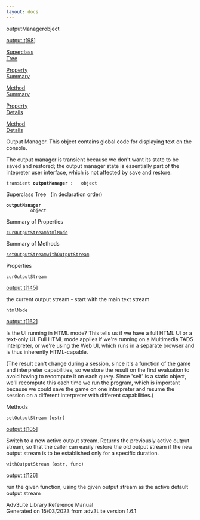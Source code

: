 ```yaml
---
layout: docs
---
```

<span class="title">outputManager</span><span class="type">object</span>

[output.t](../file/output.t.html)\[[98](../source/output.t.html#98)\]

[Superclass  
Tree](#_SuperClassTree_)

[Property  
Summary](#_PropSummary_)

[Method  
Summary](#_MethodSummary_)

[Property  
Details](#_Properties_)

[Method  
Details](#_Methods_)

<div class="fdesc">

Output Manager. This object contains global code for displaying text on
the console.

The output manager is transient because we don't want its state to be
saved and restored; the output manager state is essentially part of the
intepreter user interface, which is not affected by save and restore.

`transient `**`outputManager`**` :   object`

</div>

<span id="_SuperClassTree_"></span>

<div class="mjhd">

<span class="hdln">Superclass Tree</span>   (in declaration order)

</div>

**`outputManager`**  
`         object`  
<span id="_PropSummary_"></span>

<div class="mjhd">

<span class="hdln">Summary of Properties</span>  

</div>

[`curOutputStream`](#curOutputStream)[`htmlMode`](#htmlMode)

<span id="_MethodSummary_"></span>

<div class="mjhd">

<span class="hdln">Summary of Methods</span>  

</div>

[`setOutputStream`](#setOutputStream)[`withOutputStream`](#withOutputStream)

<span id="_Properties_"></span>

<div class="mjhd">

<span class="hdln">Properties</span>  

</div>

<span id="curOutputStream"></span>

`curOutputStream`

[output.t](../file/output.t.html)\[[145](../source/output.t.html#145)\]

<div class="desc">

the current output stream - start with the main text stream

</div>

<span id="htmlMode"></span>

`htmlMode`

[output.t](../file/output.t.html)\[[162](../source/output.t.html#162)\]

<div class="desc">

Is the UI running in HTML mode? This tells us if we have a full HTML UI
or a text-only UI. Full HTML mode applies if we're running on a
Multimedia TADS interpreter, or we're using the Web UI, which runs in a
separate browser and is thus inherently HTML-capable.

(The result can't change during a session, since it's a function of the
game and interpreter capabilities, so we store the result on the first
evaluation to avoid having to recompute it on each query. Since 'self'
is a static object, we'll recompute this each time we run the program,
which is important because we could save the game on one interpreter and
resume the session on a different interpreter with different
capabilities.)

</div>

<span id="_Methods_"></span>

<div class="mjhd">

<span class="hdln">Methods</span>  

</div>

<span id="setOutputStream"></span>

`setOutputStream (ostr)`

[output.t](../file/output.t.html)\[[105](../source/output.t.html#105)\]

<div class="desc">

Switch to a new active output stream. Returns the previously active
output stream, so that the caller can easily restore the old output
stream if the new output stream is to be established only for a specific
duration.

</div>

<span id="withOutputStream"></span>

`withOutputStream (ostr, func)`

[output.t](../file/output.t.html)\[[126](../source/output.t.html#126)\]

<div class="desc">

run the given function, using the given output stream as the active
default output stream

</div>

<div class="ftr">

Adv3Lite Library Reference Manual  
Generated on 15/03/2023 from adv3Lite version 1.6.1

</div>
